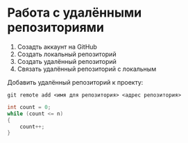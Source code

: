 # Работа с удалёнными репозиториями

1. Созадть аккаунт на GitHub
2. Создать локальный репозиторий
3. Создать удалённый репозиторий
4. Связать удалённый репозиторий с локальным

Добавить удалённый репозиторий к проекту:
```
git remote add <имя для репозитория> <адрес репозитория>
```
```C#
int count = 0;
while (count <= n)
{
    count++;
}
```